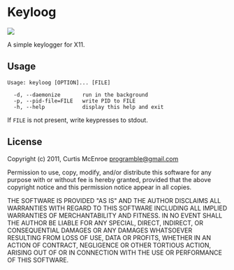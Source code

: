 # Keyloog

![](http://stillmaintained.com/programble/keyloog.png)

A simple keylogger for X11.

## Usage

    Usage: keyloog [OPTION]... [FILE]
    
      -d, --daemonize       run in the background
      -p, --pid-file=FILE   write PID to FILE
      -h, --help            display this help and exit

If `FILE` is not present, write keypresses to stdout.

## License

Copyright (c) 2011, Curtis McEnroe <programble@gmail.com>

Permission to use, copy, modify, and/or distribute this software for any
purpose with or without fee is hereby granted, provided that the above
copyright notice and this permission notice appear in all copies.

THE SOFTWARE IS PROVIDED "AS IS" AND THE AUTHOR DISCLAIMS ALL WARRANTIES
WITH REGARD TO THIS SOFTWARE INCLUDING ALL IMPLIED WARRANTIES OF
MERCHANTABILITY AND FITNESS. IN NO EVENT SHALL THE AUTHOR BE LIABLE FOR
ANY SPECIAL, DIRECT, INDIRECT, OR CONSEQUENTIAL DAMAGES OR ANY DAMAGES
WHATSOEVER RESULTING FROM LOSS OF USE, DATA OR PROFITS, WHETHER IN AN
ACTION OF CONTRACT, NEGLIGENCE OR OTHER TORTIOUS ACTION, ARISING OUT OF
OR IN CONNECTION WITH THE USE OR PERFORMANCE OF THIS SOFTWARE.
